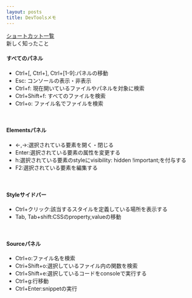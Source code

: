 ```yaml
---
layout: posts
title: DevToolsメモ 
---
```


[ショートカット一覧](https://developers.google.com/chrome-developer-tools/docs/shortcuts)   
新しく知ったこと       
#### すべてのパネル

* Ctrl+[, Ctrl+], Ctrl+[1-9]:パネルの移動    
* Esc: コンソールの表示・非表示     
* Ctrl+f: 現在開いているファイルやパネルを対象に検索  
* Ctrl+Shift+f: すべてのファイルを検索   
* Ctrl+o: ファイル名でファイルを検索   
<br/>
      
#### Elementsパネル   

* ←,→:選択されている要素を開く・閉じる    
* Enter:選択されている要素の属性を変更する   
* h:選択されている要素のstyleにvisibility: hidden !important;を付与する    
* F2:選択されている要素を編集する    
<br/>
      
#### Styleサイドバー 

* Ctrl+クリック:該当するスタイルを定義している場所を表示する   
* Tab, Tab+shift:CSSのproperty,valueの移動    
<br/>
      
#### Sourceパネル 

* Ctrl+o:ファイル名を検索  
* Ctri+Shift+o:選択しているファイル内の関数を検索    
* Ctrl+Shift+e:選択しているコードをconsoleで実行する    
* Ctrl+g:行移動   
* Ctrl+Enter:snippetの実行   












